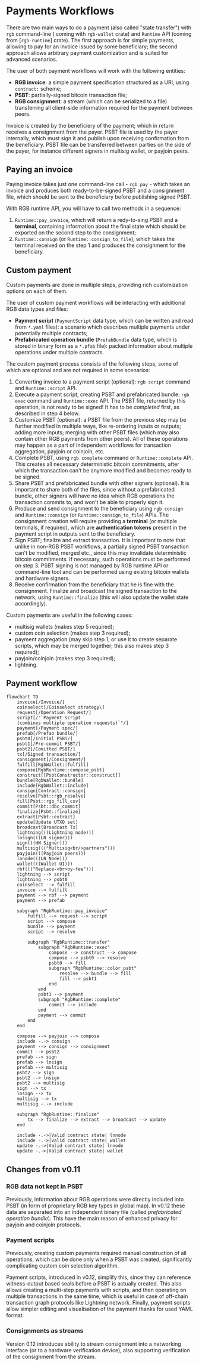 # Payments Workflows

There are two main ways to do a payment (also called "state transfer") with `rgb` command-line (
coming with `rgb-wallet` crate) and `Runtime` API (coming from [`rgb-runtime`] crate). The first
approach is for simple payments, allowing to pay for an invoice issued by some beneficiary; the
second approach allows arbitrary payment customization and is suited for advanced scenarios.

The user of both payment workflows will work with the following entities:

- **RGB invoice**: a simple payment specification structured as a URI, using `contract:` scheme;
- **PSBT**: partially-signed bitcoin transaction file;
- **RGB consignment**: a stream (which can be serialized to a file) transferring all client-side
  information required for the payment between peers.

Invoice is created by the beneficiery of the payment; which in return receives a consignment from
the payer. PSBT file is used by the payer internally, which must sign it and publish upon receiving
confirmation from the beneficiary. PSBT file can be transferred between parties on the side of the
payer, for instance different signers in multisig wallet, or payjoin peers.

## Paying an invoice

Paying invoice takes just one command-line call - `rgb pay` - which takes an invoice and produces
both ready-to-be-signed PSBT and a consignment file, which should be sent to the beneficiary before
publishing signed PSBT.

With RGB runtime API, you will have to call two methods in a sequence:

1. `Runtime::pay_invoice`, which will return a redy-to-sing PSBT and a **terminal**, containing
   information about the final state which should be exported on the second step to the consignment;
2. `Runtime::consign` (or `Runtime::consign_to_file`), which takes the terminal received on the
   step 1 and produces the consignment for the beneficiary.

## Custom payment

Custom payments are done in multiple steps, providing rich customization options on each of them.

The user of custom payment workflows will be interacting with additional RGB data types and files:

- **Payment script** (`PaymentScript` data type, which can be written and read from `*.yaml`
  files): a scenario which describes multiple payments under potentially multiple contracts;
- **Prefabricated operation bundle** (`PrefabBundle` data type, which is stored in binary form as a
  `*.pfab` file): packed information about multiple operations under multiple contracts.

The custom payment process consists of the following steps, some of which are optional and are not
required in some scenarios:

1. Converting invoice to a payment script (optional): `rgb script` command and `Runtime::script`
   API.
2. Execute a payment script, creating PSBT and prefabricated bundle: `rgb exec` command and
   `Runtime::exec` API. The PSBT file, returned by this operation, is not ready to be signed! It
   has to be _completed_ first, as described in step 4 below.
3. Customize PSBT (optional): a PSBT file from the previous step may be further modified in multiple
   ways, like re-ordering inputs or outputs; adding more inputs; merging with other PSBT files
   (which may also contain other RGB payments from other peers). All of these operations may happen
   as a part of independent workflows for transaction aggregation, payjoin or coinjoin, etc.
4. Complete PSBT, using `rgb complete` command or `Runtime::complete` API. This creates all
   necessary deterministic bitcoin commitments, after which the transaction can't be anymore
   modified and becomes ready to be signed.
5. Share PSBT and prefabricated bundle with other signers (optional). It is important to share both
   of the files, since without a prefabricated bundle, other signers will have no idea which RGB
   operations the transaction commits to, and won't be able to properly sign it.
6. Produce and send consignment to the beneficiary using `rgb consign` and `Runtime::consign` (or
   `Runtime::consign_to_file`) APIs. The consignment creation will require providing a
   **terminal** (or multiple terminals, if required), which are **authentication tokens** present
   in the payment script in outputs sent to the beneficiary.
7. Sign PSBT; finalize and extract transaction. It is important to note that unlike in non-RGB PSBT
   workflows, a partially signed PSBT transaction can't be modified, merged etc., since this may
   invalidate deterministic bitcoin commitments. If necessary, such operations must be performed on
   step 3. PSBT signing is not managed by RGB runtime API or command-line tool and can be
   performed using existing bitcoin wallets and hardware signers.
8. Receive confirmation from the beneficiary that he is fine with the consignment. Finalize and
   broadcast the signed transaction to the network, using `Runtime::finalize` (this will also update
   the wallet state accordingly).

Custom payments are useful in the following cases:

- multisig wallets (makes step 5 required);
- custom coin selection (makes step 3 required);
- payment aggregation (may skip step 1, or use it to create separate scripts, which may be merged
  together; this also makes step 3 required);
- payjoin/coinjoin (makes step 3 required);
- lightning.

## Payment workflow

```mermaid
flowchart TD
    invoice[/Invoice/]
    coinselect[/Coinselect strategy\]
    request[/Operation Request/]
    script[/"`Payment script
    (combines multiple operation requests)`"/]
    payment[/Payment spec/]
    prefab[/Prefab bundle/]
    psbt0[/Initial PSBT/]
    psbt1[/Pre-commit PSBT/]
    psbt2[/Comitted PSBT/]
    tx[/Signed transaction/]
    consignment[/Consignment/]
    fulfill[RgbWallet::fulfill]
    compose[RgbRuntime::compose_psbt]
    construct[[PsbtConstructor::construct]]
    bundle[RgbWallet::bundle]
    include[RgbWallet::include]
    consign[Contract::consign]
    resolve[Psbt::rgb_resolve]
    fill[Psbt::rgb_fill_csv]
    commit[Psbt::dbc_commit]
    finalize[Psbt::finalize]
    extract[Psbt::extract]
    update[Update UTXO set]
    broadcast[Broadcast Tx]
    lightning(((Lightning node)))
    lnsign(((LN signer)))
    sign(((HW Signer)))
    multisig((("Multisig<br/>partners")))
    payjoin(((Payjoin peers)))
    lnnode(((LN Node)))
    wallet(((Wallet UI)))
    rbf((("Replace-<br>by-fee")))
    lightning --> script
    lightning --> psbt0
    coinselect --> fulfill
    invoice --> fulfill
    payment --> rbf --> payment
    payment --> prefab

    subgraph "RgbRuntime::pay_invoice"
        fulfill --> request --> script
        script --> compose
        bundle --> payment
        script --> resolve

        subgraph "RgbRuntime::transfer"
            subgraph "RgbRuntime::exec"
                compose --> construct --> compose
                compose --> psbt0 --> resolve
                psbt0 --> fill
                subgraph "RgbRuntime::color_psbt"
                    resolve --> bundle --> fill
                    fill --> psbt1
                end
            end
            psbt1 --> payment
            subgraph "RgbRuntime::complete"
                commit --> include
            end
            payment --> commit
        end
    end

    compose --> payjoin --> compose
    include -.-> consign
    payment --> consign --> consignment
    commit --> psbt2
    prefab --> sign
    prefab --> lnsign
    prefab --> multisig
    psbt2 --> sign
    psbt2 --> lnsign
    psbt2 --> multisig
    sign --> tx
    lnsign --> tx
    multisig --> tx
    multisig -.-> include

    subgraph "RgbRuntime::finalize"
        tx --> finalize --> extract --> broadcast --> update
    end

    include -.->|Valid contract state| lnnode
    include -.->|Valid contract state| wallet
    update -.->|Valid contract state| lnnode
    update -.->|Valid contract state| wallet
```

## Changes from v0.11

### RGB data not kept in PSBT

Previously, information about RGB operations were directly included into PSBT (in form of
proprietary RGB key types in global map). In v0.12 these data are separated into an independent
binary file (called _prefabricated operation bundle_). This have the main reason of enhanced privacy
for payjoin and coinjoin protocols.

### Payment scripts

Previously, creating custom payments required manual construction of all operations, which can be
done only when a PSBT was created; significantly complicating custom coin selection algorithm.

Payment scripts, introduced in v0.12, simplify this, since they can reference witness-output based
seals before a PSBT is actually created. This also allows creating a multi-step payments with
scripts, and then operating on multiple transactions in the same time, which is useful in case of
off-chain transaction graph protocols like Lightning network. Finally, payment scripts allow simpler
editing and visualisation of the payment thanks for used YAML format.

### Consignments as streams

Version 0.12 introduces ability to stream consignment into a networking interface (or to a hardware
verification device), also supporting verification of the consignment from the stream.
